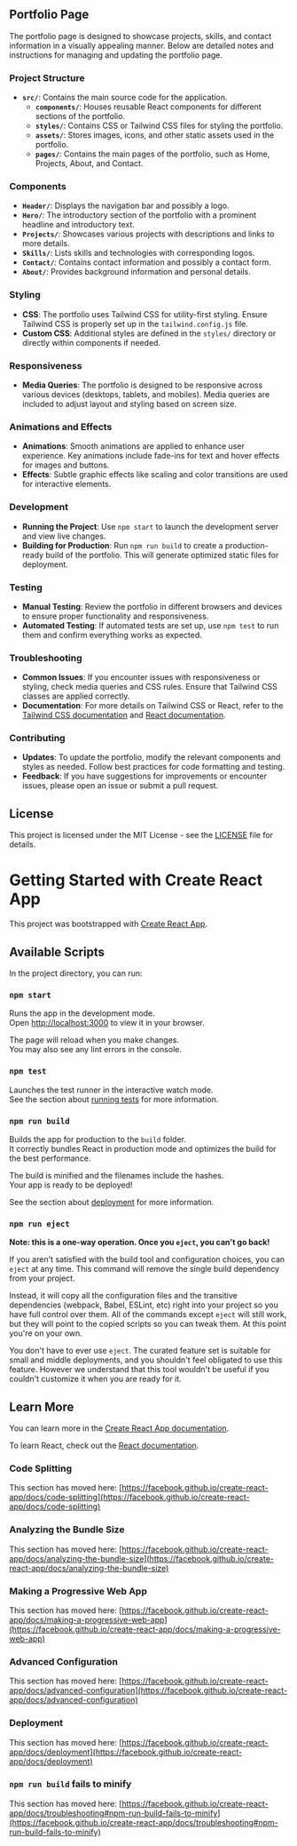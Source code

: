 ## Portfolio Page

The portfolio page is designed to showcase projects, skills, and contact information in a visually appealing manner. Below are detailed notes and instructions for managing and updating the portfolio page.

### Project Structure

- **`src/`**: Contains the main source code for the application.
  - **`components/`**: Houses reusable React components for different sections of the portfolio.
  - **`styles/`**: Contains CSS or Tailwind CSS files for styling the portfolio.
  - **`assets/`**: Stores images, icons, and other static assets used in the portfolio.
  - **`pages/`**: Contains the main pages of the portfolio, such as Home, Projects, About, and Contact.

### Components

- **`Header/`**: Displays the navigation bar and possibly a logo.
- **`Hero/`**: The introductory section of the portfolio with a prominent headline and introductory text.
- **`Projects/`**: Showcases various projects with descriptions and links to more details.
- **`Skills/`**: Lists skills and technologies with corresponding logos.
- **`Contact/`**: Contains contact information and possibly a contact form.
- **`About/`**: Provides background information and personal details.

### Styling

- **CSS**: The portfolio uses Tailwind CSS for utility-first styling. Ensure Tailwind CSS is properly set up in the `tailwind.config.js` file.
- **Custom CSS**: Additional styles are defined in the `styles/` directory or directly within components if needed.

### Responsiveness

- **Media Queries**: The portfolio is designed to be responsive across various devices (desktops, tablets, and mobiles). Media queries are included to adjust layout and styling based on screen size.

### Animations and Effects

- **Animations**: Smooth animations are applied to enhance user experience. Key animations include fade-ins for text and hover effects for images and buttons.
- **Effects**: Subtle graphic effects like scaling and color transitions are used for interactive elements.

### Development

- **Running the Project**: Use `npm start` to launch the development server and view live changes.
- **Building for Production**: Run `npm run build` to create a production-ready build of the portfolio. This will generate optimized static files for deployment.

### Testing

- **Manual Testing**: Review the portfolio in different browsers and devices to ensure proper functionality and responsiveness.
- **Automated Testing**: If automated tests are set up, use `npm test` to run them and confirm everything works as expected.

### Troubleshooting

- **Common Issues**: If you encounter issues with responsiveness or styling, check media queries and CSS rules. Ensure that Tailwind CSS classes are applied correctly.
- **Documentation**: For more details on Tailwind CSS or React, refer to the [Tailwind CSS documentation](https://tailwindcss.com/docs) and [React documentation](https://reactjs.org/docs/getting-started.html).

### Contributing

- **Updates**: To update the portfolio, modify the relevant components and styles as needed. Follow best practices for code formatting and testing.
- **Feedback**: If you have suggestions for improvements or encounter issues, please open an issue or submit a pull request.

## License

This project is licensed under the MIT License - see the [LICENSE](LICENSE) file for details.





# Getting Started with Create React App

This project was bootstrapped with [Create React App](https://github.com/facebook/create-react-app).

## Available Scripts

In the project directory, you can run:

### `npm start`

Runs the app in the development mode.\
Open [http://localhost:3000](http://localhost:3000) to view it in your browser.

The page will reload when you make changes.\
You may also see any lint errors in the console.

### `npm test`

Launches the test runner in the interactive watch mode.\
See the section about [running tests](https://facebook.github.io/create-react-app/docs/running-tests) for more information.

### `npm run build`

Builds the app for production to the `build` folder.\
It correctly bundles React in production mode and optimizes the build for the best performance.

The build is minified and the filenames include the hashes.\
Your app is ready to be deployed!

See the section about [deployment](https://facebook.github.io/create-react-app/docs/deployment) for more information.

### `npm run eject`

**Note: this is a one-way operation. Once you `eject`, you can't go back!**

If you aren't satisfied with the build tool and configuration choices, you can `eject` at any time. This command will remove the single build dependency from your project.

Instead, it will copy all the configuration files and the transitive dependencies (webpack, Babel, ESLint, etc) right into your project so you have full control over them. All of the commands except `eject` will still work, but they will point to the copied scripts so you can tweak them. At this point you're on your own.

You don't have to ever use `eject`. The curated feature set is suitable for small and middle deployments, and you shouldn't feel obligated to use this feature. However we understand that this tool wouldn't be useful if you couldn't customize it when you are ready for it.

## Learn More

You can learn more in the [Create React App documentation](https://facebook.github.io/create-react-app/docs/getting-started).

To learn React, check out the [React documentation](https://reactjs.org/).

### Code Splitting

This section has moved here: [https://facebook.github.io/create-react-app/docs/code-splitting](https://facebook.github.io/create-react-app/docs/code-splitting)

### Analyzing the Bundle Size

This section has moved here: [https://facebook.github.io/create-react-app/docs/analyzing-the-bundle-size](https://facebook.github.io/create-react-app/docs/analyzing-the-bundle-size)

### Making a Progressive Web App

This section has moved here: [https://facebook.github.io/create-react-app/docs/making-a-progressive-web-app](https://facebook.github.io/create-react-app/docs/making-a-progressive-web-app)

### Advanced Configuration

This section has moved here: [https://facebook.github.io/create-react-app/docs/advanced-configuration](https://facebook.github.io/create-react-app/docs/advanced-configuration)

### Deployment

This section has moved here: [https://facebook.github.io/create-react-app/docs/deployment](https://facebook.github.io/create-react-app/docs/deployment)

### `npm run build` fails to minify

This section has moved here: [https://facebook.github.io/create-react-app/docs/troubleshooting#npm-run-build-fails-to-minify](https://facebook.github.io/create-react-app/docs/troubleshooting#npm-run-build-fails-to-minify)
